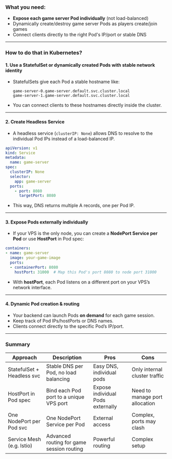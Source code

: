 
### What you need:

* **Expose each game server Pod individually** (not load-balanced)
* Dynamically create/destroy game server Pods as players create/join games
* Connect clients directly to the right Pod's IP/port or stable DNS

---

### How to do that in Kubernetes?

#### 1. Use a **StatefulSet** or dynamically created Pods with **stable network identity**

* StatefulSets give each Pod a stable hostname like:

  ```
  game-server-0.game-server.default.svc.cluster.local
  game-server-1.game-server.default.svc.cluster.local
  ```

* You can connect clients to these hostnames directly inside the cluster.

---

#### 2. Create **Headless Service**

* A headless service (`clusterIP: None`) allows DNS to resolve to the individual Pod IPs instead of a load-balanced IP.

```yaml
apiVersion: v1
kind: Service
metadata:
  name: game-server
spec:
  clusterIP: None
  selector:
    app: game-server
  ports:
    - port: 8080
      targetPort: 8080
```

* This way, DNS returns multiple A records, one per Pod IP.

---

#### 3. Expose Pods externally individually

* If your VPS is the only node, you can create a **NodePort Service per Pod** or use **HostPort** in Pod spec:

```yaml
containers:
- name: game-server
  image: your-game-image
  ports:
  - containerPort: 8080
    hostPort: 31000  # Map this Pod's port 8080 to node port 31000
```

* With **hostPort**, each Pod listens on a different port on your VPS’s network interface.

---

#### 4. Dynamic Pod creation & routing

* Your backend can launch Pods **on demand** for each game session.
* Keep track of Pod IPs/hostPorts or DNS names.
* Clients connect directly to the specific Pod’s IP/port.

---

### Summary

| Approach                   | Description                               | Pros                              | Cons                           |
| -------------------------- | ----------------------------------------- | --------------------------------- | ------------------------------ |
| StatefulSet + Headless svc | Stable DNS per Pod, no load balancing     | Easy DNS, individual pods         | Only internal cluster traffic  |
| HostPort in Pod spec       | Bind each Pod port to a unique VPS port   | Expose individual Pods externally | Need to manage port allocation |
| One NodePort per Pod svc   | One NodePort Service per Pod              | External access                   | Complex, ports may clash       |
| Service Mesh (e.g. Istio)  | Advanced routing for game session routing | Powerful routing                  | Complex setup                  |

 